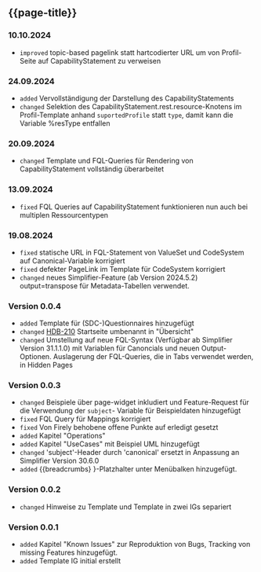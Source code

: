## {{page-title}}

### 10.10.2024
* `improved` topic-based pagelink statt hartcodierter URL um von Profil-Seite auf CapabilityStatement zu verweisen
### 24.09.2024
* `added` Vervollständigung der Darstellung des CapabilityStatements
* `changed` Selektion des CapabilityStatement.rest.resource-Knotens im Profil-Template anhand `suportedProfile` statt `type`, damit kann die Variable %resType entfallen

### 20.09.2024
* `changed` Template und FQL-Queries für Rendering von CapabilityStatement vollständig überarbeitet

### 13.09.2024
* `fixed` FQL Queries auf CapabilityStatement funktionieren nun auch bei multiplen Ressourcentypen

### 19.08.2024
* `fixed` statische URL in FQL-Statement von ValueSet und CodeSystem auf Canonical-Variable korrigiert
* `fixed` defekter PageLink im Template für CodeSystem korrigiert
* `changed` neues Simplifier-Feature (ab Version 2024.5.2) output=transpose für Metadata-Tabellen verwendet.

### Version 0.0.4
* `added` Template für (SDC-)Questionnaires hinzugefügt
* `changed` [HDB-210](https://hl7germany.atlassian.net/issues/HDB-210) Startseite umbenannt in "Übersicht"
* `changed` Umstellung auf neue FQL-Syntax (Verfügbar ab Simplifier Version 31.1.1.0) mit Variablen für Canoncials und neuen Output-Optionen. Auslagerung der FQL-Queries, die in Tabs verwendet werden, in Hidden Pages

### Version 0.0.3
* `changed` Beispiele über page-widget inkludiert und Feature-Request für die Verwendung der `subject`- Variable für Beispieldaten hinzugefügt
* `fixed` FQL Query für Mappings korrigiert
* `fixed` Von Firely behobene offene Punkte auf erledigt gesetzt
* `added` Kapitel "Operations"
* `added` Kapitel "UseCases" mit Beispiel UML hinzugefügt
* `changed` 'subject'-Header durch 'canonical' ersetzt in Anpassung an Simplifier Version 30.6.0
* `added` {{breadcrumbs} }-Platzhalter unter Menübalken hinzugefügt.

### Version 0.0.2
* `changed` Hinweise zu Template und Template in zwei IGs separiert

### Version 0.0.1 
* `added` Kapitel "Known Issues" zur Reproduktion von Bugs, Tracking von missing Features hinzugefügt.
* `added` Template IG initial erstellt


